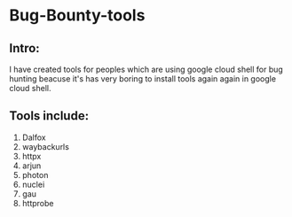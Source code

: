 # Bug-Bounty-tools

## Intro:
I have created tools for peoples which are using google cloud shell for bug hunting beacuse it's has very boring to install tools again again in google cloud shell.

## Tools include:

1) Dalfox
2) waybackurls
3) httpx
4) arjun
5) photon
6) nuclei
7) gau
8) httprobe
